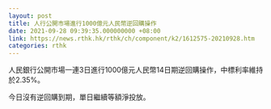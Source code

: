 ```yaml
---
layout: post
title: 人行公開市場進行1000億元人民幣逆回購操作
date: 2021-09-28 09:39:35.000000000 +08:00
link: https://news.rthk.hk/rthk/ch/component/k2/1612575-20210928.htm
categories: rthk
---
```


人民銀行公開市場一連3日進行1000億元人民幣14日期逆回購操作，中標利率維持於2.35%。

今日沒有逆回購到期，單日繼續等額淨投放。
